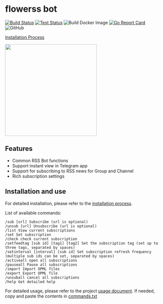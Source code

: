 # flowerss bot

[![Build Status](https://github.com/indes/flowerss-bot/workflows/Release/badge.svg)](https://github.com/indes/flowerss-bot/actions?query=workflow%3ARelease)
[![Test Status](https://github.com/indes/flowerss-bot/workflows/Test/badge.svg)](https://github.com/indes/flowerss-bot/actions?query=workflow%3ATest)
![Build Docker Image](https://github.com/indes/flowerss-bot/workflows/Build%20Docker%20Image/badge.svg)
[![Go Report Card](https://goreportcard.com/badge/github.com/indes/flowerss-bot)](https://goreportcard.com/report/github.com/indes/flowerss-bot)
![GitHub](https://img.shields.io/github/license/indes/flowerss-bot.svg)

[Installation Process](https://orsixtyone.cf/flowerss-bot/)

<img src="https://github.com/rssflow/img/raw/master/images/rssflow_demo.gif" width = "300"/>

## Features

- Common RSS Bot functions
- Support instant view in Telegram app
- Support for subscribing to RSS news for Group and Channel
- Rich subscription settings

## Installation and use

For detailed installation, please refer to the [installation process](https://orsixtyone.cf/flowerss-bot/#/).

List of available commands:

```
/sub [url] Subscribe (url is optional)
/unsub [url] Unsubscribe (url is optional)
/list View current subscriptions
/set Set subscription
/check check current subscription
/setfeedtag [sub id] [tag1] [tag2] Set the subscription tag (set up to three tags, separated by spaces)
/setinterval [interval] [sub id] Set subscription refresh frequency (multiple sub ids can be set, separated by spaces)
/activeall open all subscriptions
/pauseall Pause all subscriptions
/import Import OPML files
/export Export OPML file
/unsuball cancel all subscriptions
/help Get detailed help
```
For detailed usage, please refer to the project [usage document](https://orsixtyone.cf/flowerss-bot/#/usage).
If needed, copy and paste the contents in [commands.txt](/commands.txt)
